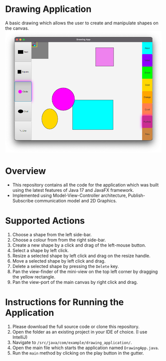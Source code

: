 # Drawing Application
A basic drawing which allows the user to create and manipulate shapes on the canvas.
![Screenshot](images/image1.png)

# Overview
* This repository contains all the code for the application which was built using the latest 
features of Java 17 and JavaFX framework. 
* Implemented using Model-View-Controller architecture, Publish-Subscribe communication model and 2D Graphics.

# Supported Actions
1) Choose a shape from the left side-bar.
2) Choose a colour from from the right side-bar.
3) Create a new shape by a click and drag of the left-mouse button.
4) Select a shape by left click.
5) Resize a selected shape by left click and drag on the resize handle. 
6) Move a selected shape by left click and drag.
7) Delete a selected shape by pressing the `Delete` key.
8) Pan the view-finder of the mini-view on the top left corner by dragging the yellow rectangle.
9) Pan the view-port of the main canvas by right click and drag. 

# Instructions for Running the Application
1) Please download the full source code or clone this repository. 
2) Open the folder as an existing project in your IDE of choice. (I use IntelliJ)
3) Navigate to `/src/java/com/example/drawing_application/`.
4) Open the main file which starts the application named `DrawingApp.java`.
5) Run the `main` method by clicking on the play button in the gutter.